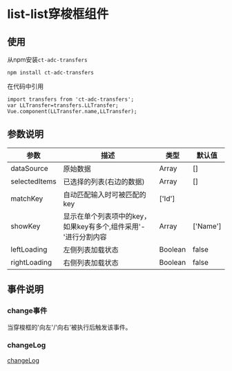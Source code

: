 # list-list穿梭框组件

## 使用

从npm安装`ct-adc-transfers`
```
npm install ct-adc-transfers
```
在代码中引用
```
import transfers from 'ct-adc-transfers';
var LLTransfer=transfers.LLTransfer;
Vue.component(LLTransfer.name,LLTransfer);
```
## 参数说明

参数|描述|类型|默认值
--- | --- | --- | --- |
dataSource | 原始数据 | Array | []
selectedItems | 已选择的列表(右边的数据) | Array | []
matchKey | 自动匹配输入时可被匹配的key | ['Id']
showKey | 显示在单个列表项中的key，如果key有多个,组件采用'-'进行分割内容 | Array | ['Name']
leftLoading | 左侧列表加载状态 | Boolean | false
rightLoading | 右侧列表加载状态 | Boolean | false

## 事件说明

### change事件

当穿梭框的'向左'/'向右'被执行后触发该事件。


### changeLog

[changeLog](/changeLog.md)